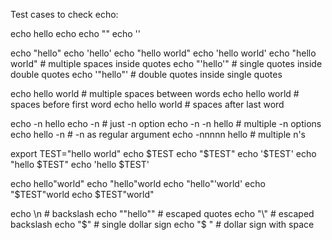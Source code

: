 Test cases to check echo:

echo hello
echo
echo ""
echo ''

echo "hello"
echo 'hello'
echo "hello world"
echo 'hello world'
echo "hello   world"    # multiple spaces inside quotes
echo "'hello'"         # single quotes inside double quotes
echo '"hello"'         # double quotes inside single quotes

echo hello      world    # multiple spaces between words
echo    hello world      # spaces before first word
echo hello world        # spaces after last word

echo -n hello
echo -n            # just -n option
echo -n -n hello   # multiple -n options
echo hello -n      # -n as regular argument
echo -nnnnn hello  # multiple n's

export TEST="hello world"
echo $TEST
echo "$TEST"
echo '$TEST'
echo "hello $TEST"
echo 'hello $TEST'

echo hello"world"
echo "hello"world
echo "hello"'world'
echo "$TEST"world
echo $TEST"world"

echo \n           # backslash
echo "\"hello\""  # escaped quotes
echo "\\"         # escaped backslash
echo "$"          # single dollar sign
echo "$ "         # dollar sign with space
